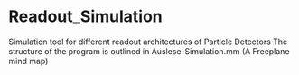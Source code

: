 # Readout_Simulation
Simulation tool for different readout architectures of Particle Detectors
The structure of the program is outlined in Auslese-Simulation.mm (A Freeplane mind map)

